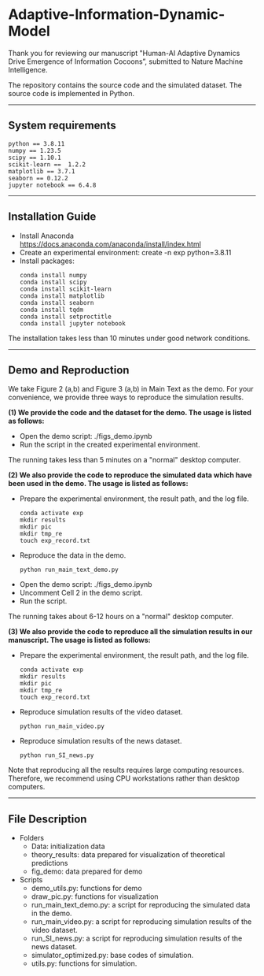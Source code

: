 # Adaptive-Information-Dynamic-Model

Thank you for reviewing our manuscript "Human-AI Adaptive Dynamics Drive Emergence of Information Cocoons”, submitted to Nature Machine Intelligence.

The repository contains the source code and the simulated dataset. The source code is implemented in Python.

---

## System requirements
```
python == 3.8.11
numpy == 1.23.5
scipy == 1.10.1
scikit-learn ==  1.2.2
matplotlib == 3.7.1
seaborn == 0.12.2
jupyter notebook == 6.4.8
```
---
## Installation Guide

* Install Anaconda https://docs.anaconda.com/anaconda/install/index.html
* Create an experimental environment: create -n exp python=3.8.11
* Install packages: 
    ```shell
    conda install numpy
    conda install scipy
    conda install scikit-learn
    conda install matplotlib
    conda install seaborn
    conda install tqdm
    conda install setproctitle
    conda install jupyter notebook
    ```

The installation takes less than 10 minutes under good network conditions.

---

## Demo and Reproduction

We take Figure 2 (a,b) and Figure 3 (a,b) in Main Text as the demo. For your convenience, we provide three ways to reproduce the simulation results.

**(1) We provide the code and the dataset for the demo. The usage is listed as follows:**

* Open the demo script: ./figs_demo.ipynb
* Run the script in the created experimental environment.

The running takes less than 5 minutes on a "normal" desktop computer.

**(2) We also provide the code to reproduce the simulated data which have been used in the demo. The usage is listed as follows:**

* Prepare the experimental environment, the result path, and the log file.
    ```shell
    conda activate exp 
    mkdir results
    mkdir pic
    mkdir tmp_re
    touch exp_record.txt
    ```
* Reproduce the data in the demo.
    ```shell
    python run_main_text_demo.py
    ```
* Open the demo script: ./figs_demo.ipynb
* Uncomment Cell 2 in the demo script.
* Run the script.

The running takes about 6-12 hours on a "normal" desktop computer.

**(3) We also provide the code to reproduce all the simulation results in our manuscript. The usage is listed as follows:**

* Prepare the experimental environment, the result path, and the log file.
    ```shell
    conda activate exp 
    mkdir results
    mkdir pic
    mkdir tmp_re
    touch exp_record.txt
    ```
* Reproduce simulation results of the video dataset.
    ```shell
    python run_main_video.py
    ```
* Reproduce simulation results of the news dataset.
    ```shell
    python run_SI_news.py
    ```
 
Note that reproducing all the results requires large computing resources. Therefore, we recommend using CPU workstations rather than desktop computers.

---

## File Description

* Folders
    * Data: initialization data
    * theory_results: data prepared for visualization of theoretical predictions
    * fig_demo: data prepared for demo
* Scripts
    * demo_utils.py: functions for demo
    * draw_pic.py: functions for visualization
    * run_main_text_demo.py: a script for reproducing the simulated data in the demo.
    * run_main_video.py: a script for reproducing simulation results of the video dataset.
    * run_SI_news.py: a script for reproducing simulation results of the news dataset.
    * simulator_optimized.py: base codes of simulation.
    * utils.py: functions for simulation.
















